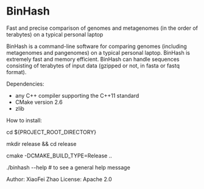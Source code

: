 # BinHash
Fast and precise comparison of genomes and metagenomes (in the order of terabytes) on a typical personal laptop

BinHash is a command-line software for comparing genomes (including metagenomes and pangenomes) on a typical personal laptop. 
BinHash is extremely fast and memory efficient.
BinHash can handle sequences consisting of terabytes of input data (gzipped or not, in fasta or fastq format). 
 
Dependencies:
 - any C++ compiler supporting the C++11 standard
 - CMake version 2.6
 - zlib 
 
How to install:

cd ${PROJECT_ROOT_DIRECTORY}

mkdir release && cd release

cmake -DCMAKE_BUILD_TYPE=Release ..

./binhash --help # to see a general help message


Author: XiaoFei Zhao
License: Apache 2.0
